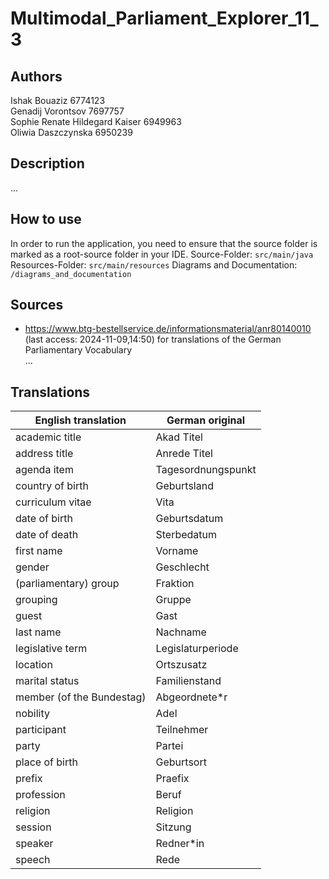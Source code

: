 # Multimodal_Parliament_Explorer_11_3

## Authors
Ishak Bouaziz 6774123\
Genadij Vorontsov 7697757\
Sophie Renate Hildegard Kaiser 6949963\
Oliwia Daszczynska 6950239

## Description
...

## How to use
In order to run the application, you need to ensure that the source folder is marked as a root-source folder in your IDE.
Source-Folder: `src/main/java`
Resources-Folder: `src/main/resources`
Diagrams and Documentation: `/diagrams_and_documentation` 

## Sources
- https://www.btg-bestellservice.de/informationsmaterial/anr80140010
  (last access: 2024-11-09,14:50) for translations of the German Parliamentary Vocabulary\
...

## Translations
| English translation       | German original    |
|---------------------------|--------------------|
| academic title            | Akad Titel         |
| address title             | Anrede Titel       |
| agenda item               | Tagesordnungspunkt |
| country of birth          | Geburtsland        |
| curriculum vitae          | Vita               |
| date of birth             | Geburtsdatum       |
| date of death             | Sterbedatum        |
| first name                | Vorname            |
| gender                    | Geschlecht         |
| (parliamentary) group     | Fraktion           |
| grouping                  | Gruppe             |
| guest                     | Gast               |
| last name                 | Nachname           |
| legislative term          | Legislaturperiode  |
| location                  | Ortszusatz         |
| marital status            | Familienstand      |
| member (of the Bundestag) | Abgeordnete\*r     |
| nobility                  | Adel               |
| participant               | Teilnehmer         |
| party                     | Partei             |
| place of birth            | Geburtsort         |
| prefix                    | Praefix            |
| profession                | Beruf              |
| religion                  | Religion           |
| session                   | Sitzung            |
| speaker                   | Redner\*in         |
| speech                    | Rede               |
